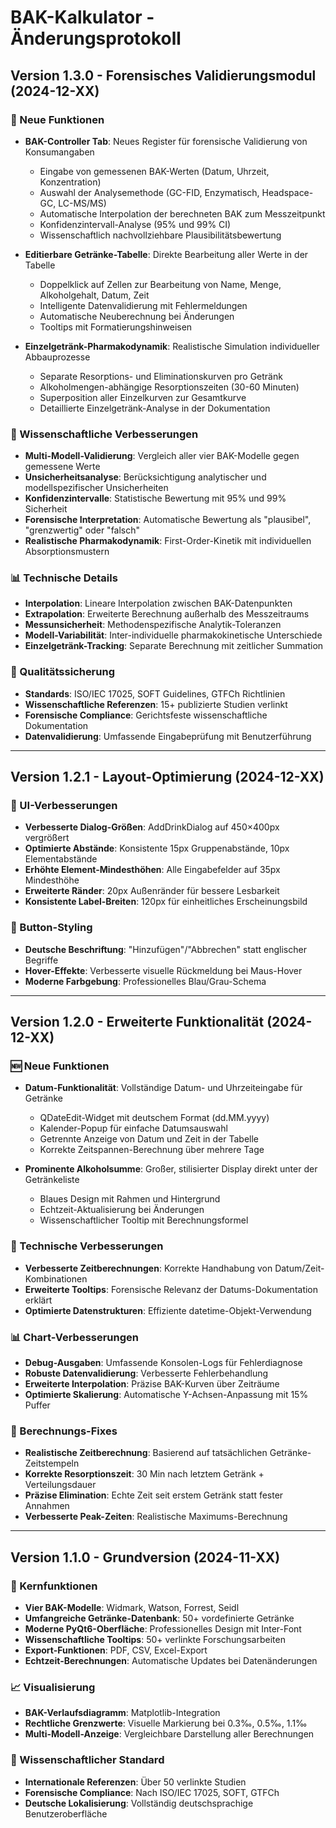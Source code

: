 # BAK-Kalkulator - Änderungsprotokoll

## Version 1.3.0 - Forensisches Validierungsmodul (2024-12-XX)

### 🔬 Neue Funktionen
- **BAK-Controller Tab**: Neues Register für forensische Validierung von Konsumangaben
  - Eingabe von gemessenen BAK-Werten (Datum, Uhrzeit, Konzentration)
  - Auswahl der Analysemethode (GC-FID, Enzymatisch, Headspace-GC, LC-MS/MS)
  - Automatische Interpolation der berechneten BAK zum Messzeitpunkt
  - Konfidenzintervall-Analyse (95% und 99% CI)
  - Wissenschaftlich nachvollziehbare Plausibilitätsbewertung

- **Editierbare Getränke-Tabelle**: Direkte Bearbeitung aller Werte in der Tabelle
  - Doppelklick auf Zellen zur Bearbeitung von Name, Menge, Alkoholgehalt, Datum, Zeit
  - Intelligente Datenvalidierung mit Fehlermeldungen
  - Automatische Neuberechnung bei Änderungen
  - Tooltips mit Formatierungshinweisen

- **Einzelgetränk-Pharmakodynamik**: Realistische Simulation individueller Abbauprozesse
  - Separate Resorptions- und Eliminationskurven pro Getränk
  - Alkoholmengen-abhängige Resorptionszeiten (30-60 Minuten)
  - Superposition aller Einzelkurven zur Gesamtkurve
  - Detaillierte Einzelgetränk-Analyse in der Dokumentation

### 🧮 Wissenschaftliche Verbesserungen
- **Multi-Modell-Validierung**: Vergleich aller vier BAK-Modelle gegen gemessene Werte
- **Unsicherheitsanalyse**: Berücksichtigung analytischer und modellspezifischer Unsicherheiten
- **Konfidenzintervalle**: Statistische Bewertung mit 95% und 99% Sicherheit
- **Forensische Interpretation**: Automatische Bewertung als "plausibel", "grenzwertig" oder "falsch"
- **Realistische Pharmakodynamik**: First-Order-Kinetik mit individuellen Absorptionsmustern

### 📊 Technische Details
- **Interpolation**: Lineare Interpolation zwischen BAK-Datenpunkten
- **Extrapolation**: Erweiterte Berechnung außerhalb des Messzeitraums
- **Messunsicherheit**: Methodenspezifische Analytik-Toleranzen
- **Modell-Variabilität**: Inter-individuelle pharmakokinetische Unterschiede
- **Einzelgetränk-Tracking**: Separate Berechnung mit zeitlicher Summation

### 🔬 Qualitätssicherung
- **Standards**: ISO/IEC 17025, SOFT Guidelines, GTFCh Richtlinien
- **Wissenschaftliche Referenzen**: 15+ publizierte Studien verlinkt
- **Forensische Compliance**: Gerichtsfeste wissenschaftliche Dokumentation
- **Datenvalidierung**: Umfassende Eingabeprüfung mit Benutzerführung

---

## Version 1.2.1 - Layout-Optimierung (2024-12-XX)

### 🎨 UI-Verbesserungen  
- **Verbesserte Dialog-Größen**: AddDrinkDialog auf 450×400px vergrößert
- **Optimierte Abstände**: Konsistente 15px Gruppenabstände, 10px Elementabstände  
- **Erhöhte Element-Mindesthöhen**: Alle Eingabefelder auf 35px Mindesthöhe
- **Erweiterte Ränder**: 20px Außenränder für bessere Lesbarkeit
- **Konsistente Label-Breiten**: 120px für einheitliches Erscheinungsbild

### 🔧 Button-Styling
- **Deutsche Beschriftung**: "Hinzufügen"/"Abbrechen" statt englischer Begriffe
- **Hover-Effekte**: Verbesserte visuelle Rückmeldung bei Maus-Hover
- **Moderne Farbgebung**: Professionelles Blau/Grau-Schema

---

## Version 1.2.0 - Erweiterte Funktionalität (2024-12-XX)

### 🆕 Neue Funktionen
- **Datum-Funktionalität**: Vollständige Datum- und Uhrzeiteingabe für Getränke
  - QDateEdit-Widget mit deutschem Format (dd.MM.yyyy)
  - Kalender-Popup für einfache Datumsauswahl
  - Getrennte Anzeige von Datum und Zeit in der Tabelle
  - Korrekte Zeitspannen-Berechnung über mehrere Tage

- **Prominente Alkoholsumme**: Großer, stilisierter Display direkt unter der Getränkeliste
  - Blaues Design mit Rahmen und Hintergrund
  - Echtzeit-Aktualisierung bei Änderungen
  - Wissenschaftlicher Tooltip mit Berechnungsformel

### 🔧 Technische Verbesserungen
- **Verbesserte Zeitberechnungen**: Korrekte Handhabung von Datum/Zeit-Kombinationen
- **Erweiterte Tooltips**: Forensische Relevanz der Datums-Dokumentation erklärt
- **Optimierte Datenstrukturen**: Effiziente datetime-Objekt-Verwendung

### 📊 Chart-Verbesserungen  
- **Debug-Ausgaben**: Umfassende Konsolen-Logs für Fehlerdiagnose
- **Robuste Datenvalidierung**: Verbesserte Fehlerbehandlung
- **Erweiterte Interpolation**: Präzise BAK-Kurven über Zeiträume
- **Optimierte Skalierung**: Automatische Y-Achsen-Anpassung mit 15% Puffer

### 🧮 Berechnungs-Fixes
- **Realistische Zeitberechnung**: Basierend auf tatsächlichen Getränke-Zeitstempeln  
- **Korrekte Resorptionszeit**: 30 Min nach letztem Getränk + Verteilungsdauer
- **Präzise Elimination**: Echte Zeit seit erstem Getränk statt fester Annahmen
- **Verbesserte Peak-Zeiten**: Realistische Maximums-Berechnung

---

## Version 1.1.0 - Grundversion (2024-11-XX)

### 🚀 Kernfunktionen
- **Vier BAK-Modelle**: Widmark, Watson, Forrest, Seidl
- **Umfangreiche Getränke-Datenbank**: 50+ vordefinierte Getränke
- **Moderne PyQt6-Oberfläche**: Professionelles Design mit Inter-Font
- **Wissenschaftliche Tooltips**: 50+ verlinkte Forschungsarbeiten
- **Export-Funktionen**: PDF, CSV, Excel-Export
- **Echtzeit-Berechnungen**: Automatische Updates bei Datenänderungen

### 📈 Visualisierung  
- **BAK-Verlaufsdiagramm**: Matplotlib-Integration
- **Rechtliche Grenzwerte**: Visuelle Markierung bei 0.3‰, 0.5‰, 1.1‰
- **Multi-Modell-Anzeige**: Vergleichbare Darstellung aller Berechnungen

### 🔬 Wissenschaftlicher Standard
- **Internationale Referenzen**: Über 50 verlinkte Studien
- **Forensische Compliance**: Nach ISO/IEC 17025, SOFT, GTFCh
- **Deutsche Lokalisierung**: Vollständig deutschsprachige Benutzeroberfläche 